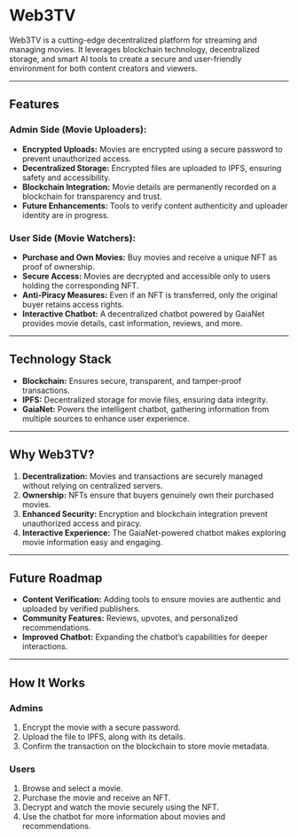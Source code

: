 # Web3TV  

Web3TV is a cutting-edge decentralized platform for streaming and managing movies. It leverages blockchain technology, decentralized storage, and smart AI tools to create a secure and user-friendly environment for both content creators and viewers.  

---

## Features  

### **Admin Side (Movie Uploaders):**  
- **Encrypted Uploads:** Movies are encrypted using a secure password to prevent unauthorized access.  
- **Decentralized Storage:** Encrypted files are uploaded to IPFS, ensuring safety and accessibility.  
- **Blockchain Integration:** Movie details are permanently recorded on a blockchain for transparency and trust.  
- **Future Enhancements:** Tools to verify content authenticity and uploader identity are in progress.  

### **User Side (Movie Watchers):**  
- **Purchase and Own Movies:** Buy movies and receive a unique NFT as proof of ownership.  
- **Secure Access:** Movies are decrypted and accessible only to users holding the corresponding NFT.  
- **Anti-Piracy Measures:** Even if an NFT is transferred, only the original buyer retains access rights.  
- **Interactive Chatbot:** A decentralized chatbot powered by GaiaNet provides movie details, cast information, reviews, and more.  

---

## Technology Stack  

- **Blockchain:** Ensures secure, transparent, and tamper-proof transactions.  
- **IPFS:** Decentralized storage for movie files, ensuring data integrity.  
- **GaiaNet:** Powers the intelligent chatbot, gathering information from multiple sources to enhance user experience.
  
---

## Why Web3TV?  

1. **Decentralization:** Movies and transactions are securely managed without relying on centralized servers.  
2. **Ownership:** NFTs ensure that buyers genuinely own their purchased movies.  
3. **Enhanced Security:** Encryption and blockchain integration prevent unauthorized access and piracy.  
4. **Interactive Experience:** The GaiaNet-powered chatbot makes exploring movie information easy and engaging.  

---

## Future Roadmap  

- **Content Verification:** Adding tools to ensure movies are authentic and uploaded by verified publishers.  
- **Community Features:** Reviews, upvotes, and personalized recommendations.  
- **Improved Chatbot:** Expanding the chatbot’s capabilities for deeper interactions.  

---

## How It Works  

### Admins  
1. Encrypt the movie with a secure password.  
2. Upload the file to IPFS, along with its details.  
3. Confirm the transaction on the blockchain to store movie metadata.  

### Users  
1. Browse and select a movie.  
2. Purchase the movie and receive an NFT.  
3. Decrypt and watch the movie securely using the NFT.  
4. Use the chatbot for more information about movies and recommendations.  
